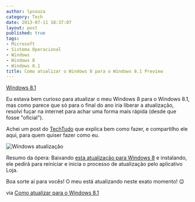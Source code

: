 ```yaml
---
author: lpsouza
category: Tech
date: 2013-07-11 18:37:07
layout: post
published: true
tags:
- Microsoft
- Sistema Operacional
- Windows
- Windows 8
- Windows 8.1
title: Como atualizar o Windows 8 para o Windows 8.1 Preview
---
```


[Windows 8.1](/wp-content/upload/2013/07/windows-8_1.jpg)

Eu estava bem curioso para atualizar o meu Windows 8 para o Windows 8.1, mas como parece que só para o final do ano iria liberar a atualização, resolvi fuçar na internet para achar uma forma mais rápida (desde que fosse "oficial").

Achei um post do [TechTudo](http://www.techtudo.com.br/) que explica bem como fazer, e compartilho ele aqui, para quem quiser fazer como eu.

![Windows atualização](http://s.glbimg.com/po/tt/f/original/2013/06/27/captura-de-tela-2013-06-26-as-181110_.png)

Resumo da ópera: Baixando [esta atualização para Windows 8](http://go.microsoft.com/fwlink/?LinkId=302157) e instalando, ele pedirá para reiniciar e inicia o processo de atualização pelo aplicativo Loja.

Boa sorte aí para vocês! O meu está atualizando neste exato momento! 😉

via [Como atualizar para o Windows 8.1](http://www.techtudo.com.br/dicas-e-tutoriais/noticia/2013/06/como-atualizar-para-o-windows-81.html)
